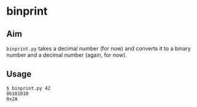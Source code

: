 # binprint

## Aim

`binprint.py` takes a decimal number (for now) and converts it to a binary number and a decimal number (again, for now). 

## Usage

~~~~shell
$ binprint.py 42 
0b101010
0x2A
~~~~

